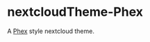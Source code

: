 # nextcloudTheme-Phex
A [Phex](https://en.wiki-aventurica.de/wiki/Twelvegods) style nextcloud theme. 
